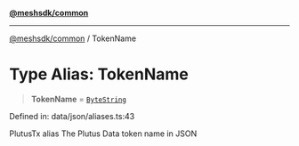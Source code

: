 [**@meshsdk/common**](../README.md)

***

[@meshsdk/common](../globals.md) / TokenName

# Type Alias: TokenName

> **TokenName** = [`ByteString`](ByteString.md)

Defined in: data/json/aliases.ts:43

PlutusTx alias
The Plutus Data token name in JSON
